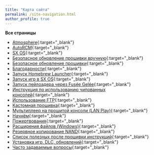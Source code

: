 ```yaml
---
title: "Карта сайта"
permalink: /site-navigation.html
author_profile: true
---
```


**Все страницы**
 
* [Atmosphere](atmos){:target="_blank"}
* [AutoRCM](autorcm){:target="_blank"}
* [SX OS](sxos){:target="_blank"}
* [Безопасное обновление прошивки вручную](update-to-latest_old){:target="_blank"}
* [Безопасное обновление прошивки](update-to-latest){:target="_blank"}
* [Благодарности](credits){:target="_blank"}
* [Запуск Homebrew Launcher](launch-hbl){:target="_blank"}
* [Запуск игр в SX OS](sxos-games){:target="_blank"}
* [Запуск пейлоадера через Fusée Gelée](fusee-gelee){:target="_blank"}
* [Инструкция по использованию чипованных консолей](hardmoded){:target="_blank"}
* [Использование FTP](ftp){:target="_blank"}
* [Кастомная прошивка](launch-cfw){:target="_blank"}
* [Мультиплеер на прошитой консоли (LAN Play)](lanplay){:target="_blank"}
* [Начнём](get-started){:target="_blank"}
* [Пожертвования](donations){:target="_blank"}
* [Расширения файлов (Windows)](file-extensions-windows){:target="_blank"}
* [Резервное копирование NAND](backup-nand){:target="_blank"}
* [Список полезных после прошивки инструкций](addons){:target="_blank"}
* [Установка игр, DLC, обновлений](games){:target="_blank"}
* [Часто задаваемые вопросы](faq){:target="_blank"}